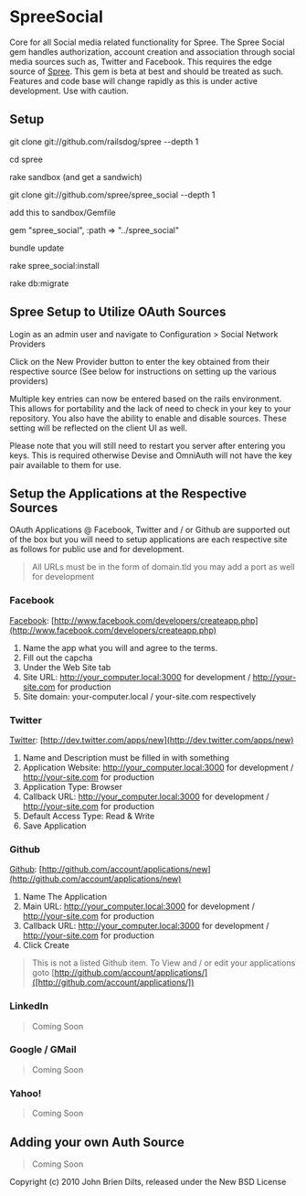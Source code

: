 SpreeSocial
===========

Core for all Social media related functionality for Spree. The Spree Social gem handles authorization, account creation and association through social media sources such as, Twitter and Facebook. This requires the edge source of [Spree](https://github.com/railsdog/spree). This gem is beta at best and should be treated as such. Features and code base will change rapidly as this is under active development. Use with caution.

Setup
-----

git clone git://github.com/railsdog/spree --depth 1

cd spree

rake sandbox (and get a sandwich)

git clone git://github.com/spree/spree_social --depth 1

add this to sandbox/Gemfile

gem "spree_social", :path => "../spree_social"

bundle update

rake spree_social:install

rake db:migrate

Spree Setup to Utilize OAuth Sources
------------------------------------

Login as an admin user and navigate to Configuration > Social Network Providers

Click on the New Provider button to enter the key obtained from their respective source
(See below for instructions on setting up the various providers)

Multiple key entries can now be entered based on the rails environment. This allows for portability and the lack of need to check in your key to your repository. You also have the ability to enable and disable sources. These setting will be reflected on the client UI as well.

Please note that you will still need to restart you server after entering you keys. This is required otherwise Devise and OmniAuth will not have the key pair available to them for use.

Setup the Applications at the Respective Sources
------------------------------------------------

OAuth Applications @ Facebook, Twitter and / or Github are supported out of the box but you will need to setup applications are each respective site as follows for public use and for development. 

> All URLs must be in the form of domain.tld you may add a port as well for development

### Facebook

[Facebook](http://www.facebook.com/developers/createapp.php): [http://www.facebook.com/developers/createapp.php](http://www.facebook.com/developers/createapp.php)

1. Name the app what you will and agree to the terms.
2. Fill out the capcha
3. Under the Web Site tab
4. Site URL: http://your_computer.local:3000 for development / http://your-site.com for production
5. Site domain: your-computer.local / your-site.com respectively

### Twitter

[Twitter](http://dev.twitter.com/apps/new): [http://dev.twitter.com/apps/new](http://dev.twitter.com/apps/new)

1. Name and Description must be filled in with something
2. Application Website: http://your_computer.local:3000 for development / http://your-site.com for production
3. Application Type: Browser
4. Callback URL: http://your_computer.local:3000 for development / http://your-site.com for production
5. Default Access Type: Read & Write
6. Save Application

### Github

[Github](http://github.com/account/applications/new): [http://github.com/account/applications/new](http://github.com/account/applications/new)

1. Name The Application
2. Main URL: http://your_computer.local:3000 for development / http://your-site.com for production
3. Callback URL: http://your_computer.local:3000 for development / http://your-site.com for production
4. Click Create

> This is not a listed Github item. To View and / or edit your applications goto [http://github.com/account/applications/]([http://github.com/account/applications/])

### LinkedIn

> Coming Soon

### Google / GMail

> Coming Soon

### Yahoo!

> Coming Soon

Adding your own Auth Source
---------------------------

> Coming Soon


Copyright (c) 2010 John Brien Dilts, released under the New BSD License

